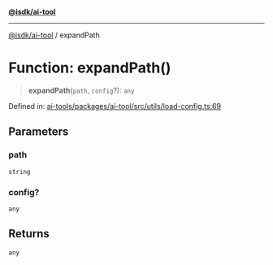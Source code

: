 [**@isdk/ai-tool**](../README.md)

***

[@isdk/ai-tool](../globals.md) / expandPath

# Function: expandPath()

> **expandPath**(`path`, `config`?): `any`

Defined in: [ai-tools/packages/ai-tool/src/utils/load-config.ts:69](https://github.com/isdk/ai-tool.js/blob/a24331161aecd2d7bbd8dc9f9cd3d984871261cb/src/utils/load-config.ts#L69)

## Parameters

### path

`string`

### config?

`any`

## Returns

`any`

